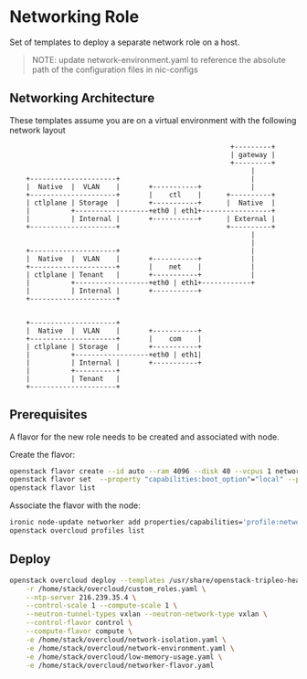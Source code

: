 # Networking Role
Set of templates to deploy a separate network role on a host.

>NOTE: update network-environment.yaml to reference the absolute path of the configuration files in nic-configs

## Networking Architecture
These templates assume you are on a virtual environment with the following network layout

```
                                                      +---------+
                                                      | gateway |
                                                      +---------+
                                                           |
    +---------------------+                                |
    |  Native  |  VLAN    |       +-----------+            |
    +---------------------+       |    ctl    |      +----------+
    | ctlplane | Storage  |       +-----------+      |  Native  |
    |          +------------------+eth0 | eth1+-----------------+
    |          | Internal |       +-----------+      | External |
    +---------------------+                          +----------+
                                                           |
                                                           |
    +---------------------+                                |
    |  Native  |  VLAN    |       +-----------+            |
    +---------------------+       |    net    |            |
    | ctlplane | Tenant   |       +-----------+            |
    |          +------------------+eth0 | eth1+------------+
    |          | Internal |       +-----------+
    +---------------------+


    +---------------------+
    |  Native  |  VLAN    |       +-----------+
    +---------------------+       |    com    |
    | ctlplane | Storage  |       +-----------+
    |          +------------------+eth0 | eth1|
    |          | Internal |       +-----------+
    |          +----------+
    |          | Tenant   |
    +---------------------+
```

## Prerequisites
A flavor for the new role needs to be created and associated with node.

Create the flavor:
```bash
openstack flavor create --id auto --ram 4096 --disk 40 --vcpus 1 networker
openstack flavor set  --property "capabilities:boot_option"="local" --property "capabilities:profile"="networker" networker
openstack flavor list
```

Associate the flavor with the node:
```bash
ironic node-update networker add properties/capabilities='profile:networker,boot_option:local'
openstack overcloud profiles list
```


## Deploy

```bash
openstack overcloud deploy --templates /usr/share/openstack-tripleo-heat-templates \
    -r /home/stack/overcloud/custom_roles.yaml \
    --ntp-server 216.239.35.4 \
    --control-scale 1 --compute-scale 1 \
    --neutron-tunnel-types vxlan --neutron-network-type vxlan \
    --control-flavor control \
    --compute-flavor compute \
    -e /home/stack/overcloud/network-isolation.yaml \
    -e /home/stack/overcloud/network-environment.yaml \
    -e /home/stack/overcloud/low-memory-usage.yaml \
    -e /home/stack/overcloud/networker-flavor.yaml
```